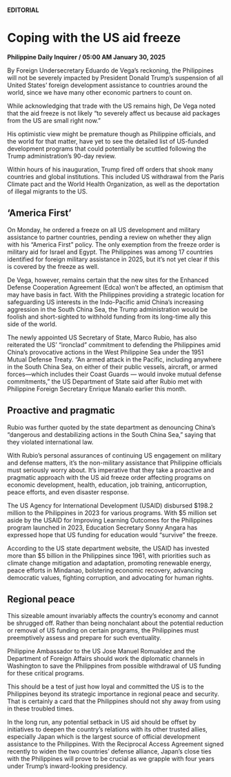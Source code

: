 **EDITORIAL**

# Coping with the US aid freeze

****Philippine Daily Inquirer / 05:00 AM January 30, 2025****

By Foreign Undersecretary Eduardo de Vega’s reckoning, the Philippines will not be severely impacted by President Donald Trump’s suspension of all United States’ foreign development assistance to countries around the world, since we have many other economic partners to count on.

While acknowledging that trade with the US remains high, De Vega noted that the aid freeze is not likely “to severely affect us because aid packages from the US are small right now.”

His optimistic view might be premature though as Philippine officials, and the world for that matter, have yet to see the detailed list of US-funded development programs that could potentially be scuttled following the Trump administration’s 90-day review.

Within hours of his inauguration, Trump fired off orders that shook many countries and global institutions. This included US withdrawal from the Paris Climate pact and the World Health Organization, as well as the deportation of illegal migrants to the US.

## ‘America First’

On Monday, he ordered a freeze on all US development and military assistance to partner countries, pending a review on whether they align with his “America First” policy. The only exemption from the freeze order is military aid for Israel and Egypt. The Philippines was among 17 countries identified for foreign military assistance in 2025, but it’s not yet clear if this is covered by the freeze as well.

De Vega, however, remains certain that the new sites for the Enhanced Defense Cooperation Agreement (Edca) won’t be affected, an optimism that may have basis in fact. With the Philippines providing a strategic location for safeguarding US interests in the Indo-Pacific amid China’s increasing aggression in the South China Sea, the Trump administration would be foolish and short-sighted to withhold funding from its long-time ally this side of the world.

The newly appointed US Secretary of State, Marco Rubio, has also reiterated the US’ “ironclad” commitment to defending the Philippines amid China’s provocative actions in the West Philippine Sea under the 1951 Mutual Defense Treaty. “An armed attack in the Pacific, including anywhere in the South China Sea, on either of their public vessels, aircraft, or armed forces—which includes their Coast Guards — would invoke mutual defense commitments,” the US Department of State said after Rubio met with Philippine Foreign Secretary Enrique Manalo earlier this month.

## Proactive and pragmatic

Rubio was further quoted by the state department as denouncing China’s “dangerous and destabilizing actions in the South China Sea,” saying that they violated international law.

With Rubio’s personal assurances of continuing US engagement on military and defense matters, it’s the non-military assistance that Philippine officials must seriously worry about. It’s imperative that they take a proactive and pragmatic approach with the US aid freeze order affecting programs on economic development, health, education, job training, anticorruption, peace efforts, and even disaster response.

The US Agency for International Development (USAID) disbursed $198.2 million to the Philippines in 2023 for various programs. With $5 million set aside by the USAID for Improving Learning Outcomes for the Philippines program launched in 2023, Education Secretary Sonny Angara has expressed hope that US funding for education would “survive” the freeze.

According to the US state department website, the USAID has invested more than $5 billion in the Philippines since 1961, with priorities such as climate change mitigation and adaptation, promoting renewable energy, peace efforts in Mindanao, bolstering economic recovery, advancing democratic values, fighting corruption, and advocating for human rights.

## Regional peace

This sizeable amount invariably affects the country’s economy and cannot be shrugged off. Rather than being nonchalant about the potential reduction or removal of US funding on certain programs, the Philippines must preemptively assess and prepare for such eventuality.

Philippine Ambassador to the US Jose Manuel Romualdez and the Department of Foreign Affairs should work the diplomatic channels in Washington to save the Philippines from possible withdrawal of US funding for these critical programs.

This should be a test of just how loyal and committed the US is to the Philippines beyond its strategic importance in regional peace and security. That is certainly a card that the Philippines should not shy away from using in these troubled times.

In the long run, any potential setback in US aid should be offset by initiatives to deepen the country’s relations with its other trusted allies, especially Japan which is the largest source of official development assistance to the Philippines. With the Reciprocal Access Agreement signed recently to widen the two countries’ defense alliance, Japan’s close ties with the Philippines will prove to be crucial as we grapple with four years under Trump’s inward-looking presidency.